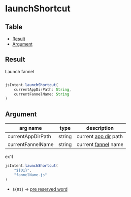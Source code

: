 # launchShortcut

Table
-----------------

* [Result](#result)
* [Argument](#argument)


## Result

Launch fannel 


```js.js

jsIntent.launchShortcut(
	currentAppDirPath: String,
	currentFannelName: String
) 

```

## Argument

| arg name | type | description |
| -------- | -------- | -------- |
| currentAppDirPath | string | current [app dir](https://github.com/puutaro/CommandClick/blob/master/md/developer/glossary.md#app-directory) path |
| currentFannelName | string | current [fannel](https://github.com/puutaro/CommandClick/blob/master/md/developer/glossary.md#fannel) name |


ex1)

```js.js
jsIntent.launchShortcut(
	"${01}",
	"fannelName.js"
) 

```

- `${01}` -> [pre reserved word](https://github.com/puutaro/CommandClick/blob/master/md/developer/js_pre_reserved_word.md)
